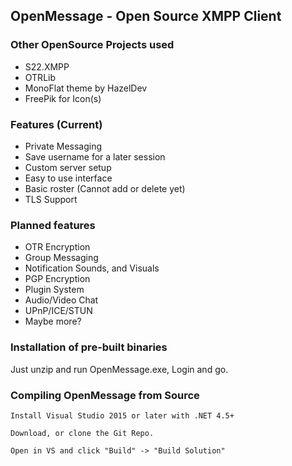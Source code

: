 ## OpenMessage - Open Source XMPP Client ##

### Other OpenSource Projects used ###

- S22.XMPP
- OTRLib
- MonoFlat theme by HazelDev
- FreePik for Icon(s)

### Features (Current) ###

- Private Messaging 
- Save username for a later session
- Custom server setup
- Easy to use interface
- Basic roster (Cannot add or delete yet)
- TLS Support

### Planned features ###

- OTR Encryption
- Group Messaging
- Notification Sounds, and Visuals
- PGP Encryption
- Plugin System
- Audio/Video Chat
- UPnP/ICE/STUN 
- Maybe more?

### Installation of pre-built binaries ###

Just unzip and run OpenMessage.exe, Login and go.


### Compiling OpenMessage from Source ###

	Install Visual Studio 2015 or later with .NET 4.5+
	
	Download, or clone the Git Repo.
	
	Open in VS and click "Build" -> "Build Solution"
